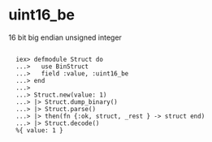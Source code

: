 # uint16_be

16 bit big endian unsigned integer

```

  iex> defmodule Struct do
  ...>   use BinStruct
  ...>   field :value, :uint16_be
  ...> end
  ...>
  ...> Struct.new(value: 1)
  ...> |> Struct.dump_binary()
  ...> |> Struct.parse()
  ...> |> then(fn {:ok, struct, _rest } -> struct end)
  ...> |> Struct.decode()
  %{ value: 1 }

```
